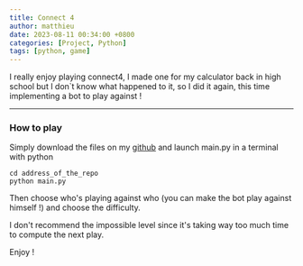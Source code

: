 ```yaml
---
title: Connect 4
author: matthieu
date: 2023-08-11 00:34:00 +0800
categories: [Project, Python]
tags: [python, game]
---
```


I really enjoy playing connect4, I made one for my calculator back in high school but I don`t know what happened to it, so I did it again, this time implementing a bot to play against ! 

---

### How to play 

Simply download the files on my [github](https://github.com/matthieuporte/connect4/) and launch main.py in a terminal with python
```
cd address_of_the_repo
python main.py
```

Then choose who's playing against who (you can make the bot play against himself !) and choose the difficulty.

I don't recommend the impossible level since it's taking way too much time to compute the next play.

Enjoy !
